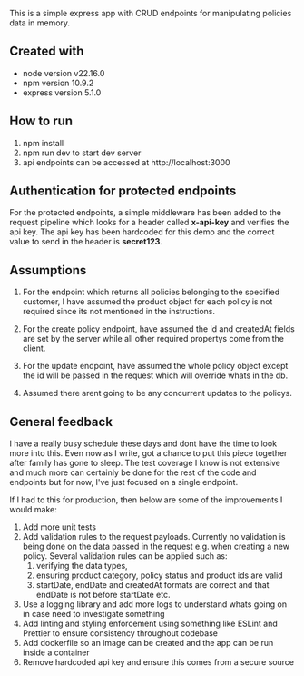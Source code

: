 This is a simple express app with CRUD endpoints for manipulating policies data in memory. 

## Created with
- node version v22.16.0
- npm version 10.9.2
- express version 5.1.0

## How to run
1. npm install
2. npm run dev to start dev server
3. api endpoints can be accessed at http://localhost:3000

## Authentication for protected endpoints
For the protected endpoints, a simple middleware has been added to the request pipeline which looks for a header called **x-api-key** and verifies the api key. The api key has been hardcoded for this demo and the correct value to send in the header is **secret123**.

## Assumptions
1. For the endpoint which returns all policies belonging to the specified customer, I have assumed the product object for each policy is not required since its not mentioned in the instructions. 

2. For the create policy endpoint, have assumed the id and createdAt fields are set by the server while all other required propertys come from the client. 

3. For the update endpoint, have assumed the whole policy object except the id will be passed in the request which will override whats in the db. 

4. Assumed there arent going to be any concurrent updates to the policys.

## General feedback
I have a really busy schedule these days and dont have the time to look more into this. Even now as I write, got a chance to put this piece together after family has gone to sleep. The test coverage I know is not extensive and much more can certainly be done for the rest of the code and endpoints but for now, I've just focused on a single endpoint.  

If I had to this for production, then below are some of the improvements I would make:
1. Add more unit tests
2. Add validation rules to the request payloads. Currently no validation is being done on the data passed in the request e.g. when creating a new policy. Several validation rules can be applied such as:
    1. verifying the data types, 
    2. ensuring product category, policy status and product ids are valid
    3. startDate, endDate and createdAt formats are correct and that endDate is not before startDate etc.
3. Use a logging library and add more logs to understand whats going on in case need to investigate something
4. Add linting and styling enforcement using something like ESLint and Prettier to ensure consistency throughout codebase
5. Add dockerfile so an image can be created and the app can be run inside a container
6. Remove hardcoded api key and ensure this comes from a secure source

